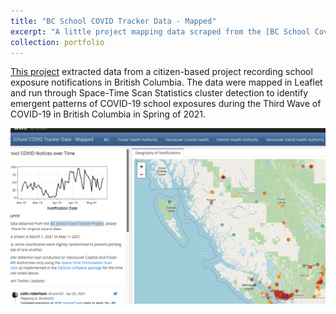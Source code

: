```yaml
---
title: "BC School COVID Tracker Data - Mapped"
excerpt: "A little project mapping data scraped from the [BC School Covid Tracker Project](https://bcschoolcovidtracker.knack.com/bc-school-covid-tracker#home/)<br/><img src='/images/cov.png'>"
collection: portfolio
---
```


[This project](https://rpubs.com/colinr23/bctracker) extracted data from a citizen-based project recording school exposure notifications in British Columbia. The data were mapped in Leaflet and run through Space-Time Scan Statistics cluster detection to identify emergent patterns of COVID-19 school exposures during the Third Wave of COVID-19 in British Columbia in Spring of 2021. 

<img src='/images/cov.png'>

